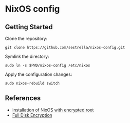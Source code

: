 # NixOS config

## Getting Started

Clone the repository:

```
git clone https://github.com/sestrella/nixos-config.git
```

Symlink the directory:

```
sudo ln -s $PWD/nixos-config /etc/nixos
```

Apply the configuration changes:

```
sudo nixos-rebuild switch
```

## References

- [Installation of NixOS with encrypted root](https://gist.github.com/martijnvermaat/76f2e24d0239470dd71050358b4d5134)
- [Full Disk Encryption](https://nixos.wiki/wiki/Full_Disk_Encryption)
